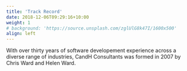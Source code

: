 ```yaml
---
title: 'Track Record'
date: 2018-12-06T09:29:16+10:00
weight: 1
# background: 'https://source.unsplash.com/zglUlG8k47I/1600x500'
align: left
---
```


With over thirty years of software developement experience across a diverse range of industries, CandH Consultants was formed in 2007 by Chris Ward and Helen Ward.



